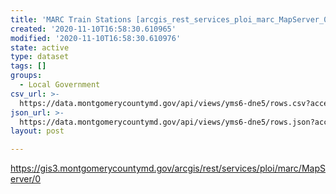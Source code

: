 ```yaml
---
title: 'MARC Train Stations [arcgis_rest_services_ploi_marc_MapServer_0]'
created: '2020-11-10T16:58:30.610965'
modified: '2020-11-10T16:58:30.610976'
state: active
type: dataset
tags: []
groups:
  - Local Government
csv_url: >-
  https://data.montgomerycountymd.gov/api/views/yms6-dne5/rows.csv?accessType=DOWNLOAD
json_url: >-
  https://data.montgomerycountymd.gov/api/views/yms6-dne5/rows.json?accessType=DOWNLOAD
layout: post

---
```

https://gis3.montgomerycountymd.gov/arcgis/rest/services/ploi/marc/MapServer/0
